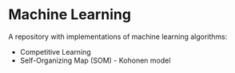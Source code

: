 # Machine Learning

A repository with implementations of machine learning algorithms:
- Competitive Learning
- Self-Organizing Map (SOM) - Kohonen model
